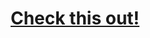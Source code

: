 <h1 style="text-align: center;"><a href="http://macsteini.github.io/" target="_blank" title="DON’T CLICK!">Check this out!</a></h1>